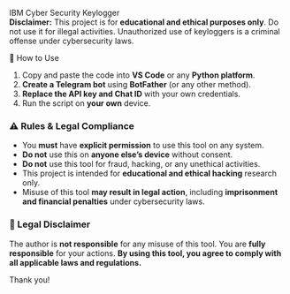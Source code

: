  IBM Cyber Security Keylogger  
**Disclaimer:** This project is for **educational and ethical purposes only**. Do not use it for illegal activities. Unauthorized use of keyloggers is a criminal offense under cybersecurity laws.  

🔹 How to Use 
1. Copy and paste the code into **VS Code** or any **Python platform**.  
2. **Create a Telegram bot** using **BotFather** (or any other method).  
3. **Replace the API key and Chat ID** with your own credentials.  
4. Run the script on **your own** device.  

### ⚠️ Rules & Legal Compliance  
- You **must** have **explicit permission** to use this tool on any system.  
- **Do not** use this on **anyone else’s device** without consent.  
- **Do not** use this tool for fraud, hacking, or any unethical activities.  
- This project is intended for **educational and ethical hacking** research only.  
- Misuse of this tool **may result in legal action**, including **imprisonment and financial penalties** under cybersecurity laws.  

### 🔹 Legal Disclaimer  
The author is **not responsible** for any misuse of this tool. You are **fully responsible** for your actions. **By using this tool, you agree to comply with all applicable laws and regulations.**  

Thank you!  


